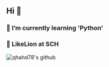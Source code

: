 ## Hi 👋
### 📢 I’m currently learning 'Python'
### 🦁 LikeLion at SCH
![qhahd78's github](https://github-readme-stats.vercel.app/api?username=qhahd78&show_icons=true)
<!--
**qhahd78/qhahd78** is a ✨ _special_ ✨ repository because its `README.md` (this file) appears on your GitHub profile.

Here are some ideas to get you started:
\
- 🔭 I’m currently working on ...
- 👯 I’m looking to collaborate on ...
- 🤔 I’m looking for help with ...
- 💬 Ask me about ...
- 📫 How to reach me: ...
- 😄 Pronouns: ...
- ⚡ Fun fact: ...
-->
